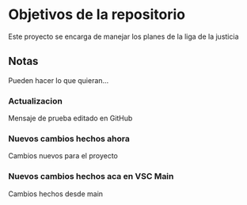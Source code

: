 # Objetivos de la repositorio

Este proyecto se encarga de manejar los planes de la liga de la justicia


## Notas
Pueden hacer lo que quieran...

### Actualizacion
Mensaje de prueba editado en GitHub

### Nuevos cambios hechos ahora
Cambios nuevos para el proyecto

### Nuevos cambios hechos aca en VSC Main
Cambios hechos desde main